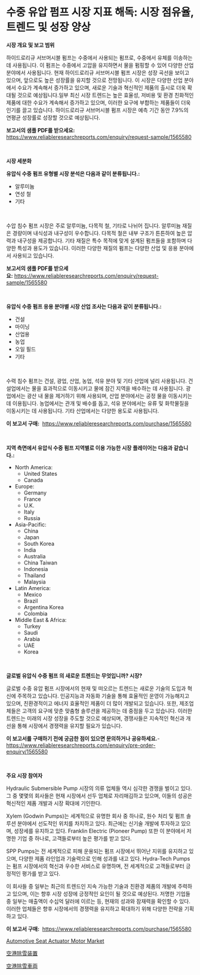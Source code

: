 <p><h1>수중 유압 펌프 시장 지표 해독: 시장 점유율, 트렌드 및 성장 양상</h1></p><p><strong>시장 개요 및 보고 범위</strong></p>
<p><p>하이드로리규 서브머시블 펌프는 수중에서 사용되는 펌프로, 수중에서 유체를 이송하는 데 사용됩니다. 이 펌프는 수중에서 고압을 유지하면서 물을 펌핑할 수 있어 다양한 산업 분야에서 사용됩니다. 현재 하이드로리규 서브머시블 펌프 시장은 성장 곡선을 보이고 있으며, 앞으로도 높은 성장률을 유지할 것으로 전망됩니다. 이 시장은 다양한 산업 분야에서 수요가 계속해서 증가하고 있으며, 새로운 기술과 혁신적인 제품의 출시로 더욱 확대될 것으로 예상됩니다.일부 최신 시장 트렌드는 높은 효율성, 저비용 및 환경 친화적인 제품에 대한 수요가 계속해서 증가하고 있으며, 이러한 요구에 부합하는 제품들이 더욱 인기를 끌고 있습니다. 하이드로리규 서브머시블 펌프 시장은 예측 기간 동안 7.9%의 연평균 성장률로 성장할 것으로 예상됩니다.</p></p>
<p><strong>보고서의 샘플 PDF를 받으세요:</strong> <a href="https://www.reliableresearchreports.com/enquiry/request-sample/1565580">https://www.reliableresearchreports.com/enquiry/request-sample/1565580</a></p>
<p>&nbsp;</p>
<p><strong>시장 세분화</strong></p>
<p><strong>유압식 수중 펌프 유형별 시장 분석은 다음과 같이 분류됩니다.:</strong></p>
<p><ul><li>알루미늄</li><li>연성 철</li><li>기타</li></ul></p>
<p>&nbsp;</p>
<p><p>수압 침수 펌프 시장은 주로 알루미늄, 다목적 철, 기타로 나뉘어 집니다. 알루미늄 재질은 경량이며 내식성과 내구성이 우수합니다. 다목적 철은 내부 구조가 튼튼하여 높은 압력과 내구성을 제공합니다. 기타 재질은 특수 목적에 맞게 설계된 펌프들을 포함하며 다양한 특성과 용도가 있습니다. 이러한 다양한 재질의 펌프는 다양한 산업 및 응용 분야에서 사용되고 있습니다.</p></p>
<p><strong>보고서의 샘플 PDF를 받으세요:</strong>&nbsp;<a href="https://www.reliableresearchreports.com/enquiry/request-sample/1565580">https://www.reliableresearchreports.com/enquiry/request-sample/1565580</a></p>
<p>&nbsp;</p>
<p><strong> 유압식 수중 펌프 응용 분야별 시장 산업 조사는 다음과 같이 분류됩니다.:</strong></p>
<p><ul><li>건설</li><li>마이닝</li><li>산업용</li><li>농업</li><li>오일 필드</li><li>기타</li></ul></p>
<p>&nbsp;</p>
<p><p>수력 침수 펌프는 건설, 광업, 산업, 농업, 석유 분야 및 기타 산업에 널리 사용됩니다. 건설업에서는 물을 효과적으로 이동시키고 물에 잠긴 지역을 배수하는 데 사용됩니다. 광업에서는 광산 내 물을 제거하기 위해 사용되며, 산업 분야에서는 공정 물을 이동시키는 데 이용됩니다. 농업에서는 관개 및 배수를 돕고, 석유 분야에서는 유류 및 화학물질을 이동시키는 데 사용됩니다. 기타 산업에서는 다양한 용도로 사용됩니다.</p></p>
<p><strong>이 보고서 구매:</strong>&nbsp; <a href="https://www.reliableresearchreports.com/purchase/1565580">https://www.reliableresearchreports.com/purchase/1565580</a></p>
<p>&nbsp;</p>
<p><strong>지역 측면에서 유압식 수중 펌프 지역별로 이용 가능한 시장 플레이어는 다음과 같습니다.:</strong></p>
<p><ul>
    <li>
        North America:
        <ul>
            <li>United States</li>
            <li>Canada</li>
        </ul>
    </li>
    <li>
        Europe:
        <ul>
            <li>Germany</li>
            <li>France</li>
            <li>U.K.</li>
            <li>Italy</li>
            <li>Russia</li>
        </ul>
    </li>
    <li>
        Asia-Pacific:
        <ul>
            <li>China</li>
            <li>Japan</li>
            <li>South Korea</li>
            <li>India</li>
            <li>Australia</li>
            <li>China Taiwan</li>
            <li>Indonesia</li>
            <li>Thailand</li>
            <li>Malaysia</li>
        </ul>
    </li>
    <li>
        Latin America:
        <ul>
            <li>Mexico</li>
            <li>Brazil</li>
            <li>Argentina Korea</li>
            <li>Colombia</li>
        </ul>
    </li>
    <li>
        Middle East & Africa:
        <ul>
            <li>Turkey</li>
            <li>Saudi</li>
            <li>Arabia</li>
            <li>UAE</li>
            <li>Korea</li>
        </ul>
    </li>
    </ul></p>
<p>&nbsp;</p>
<p><strong>글로벌 유압식 수중 펌프 의 새로운 트렌드는 무엇입니까? 시장?</strong></p>
<p><p>글로벌 수중 유압 펌프 시장에서의 현재 및 떠오르는 트렌드는 새로운 기술의 도입과 혁신에 주목하고 있습니다. 인공지능과 자동화 기술을 통해 효율적인 운영이 가능해지고 있으며, 친환경적이고 에너지 효율적인 제품이 더 많이 개발되고 있습니다. 또한, 제조업체들은 고객의 요구에 맞춘 맞춤형 솔루션을 제공하는 데 중점을 두고 있습니다. 이러한 트렌드는 미래의 시장 성장을 주도할 것으로 예상되며, 경쟁사들은 지속적인 혁신과 개선을 통해 시장에서 경쟁력을 유지할 필요가 있습니다.</p></p>
<p><strong>이 보고서를 구매하기 전에 궁금한 점이 있으면 문의하거나 공유하세요.</strong>- <a href="https://www.reliableresearchreports.com/enquiry/pre-order-enquiry/1565580">https://www.reliableresearchreports.com/enquiry/pre-order-enquiry/1565580</a></p>
<p>&nbsp;</p>
<p><strong>주요 시장 참여자</strong></p>
<p><p>Hydraulic Submersible Pump 시장의 의류 업체들 역시 심각한 경쟁을 벌이고 있다. 그 중 몇몇의 회사들은 현재 시장에서 선두 업체로 자리매김하고 있으며, 이들의 성공은 혁신적인 제품 개발과 시장 확대에 기인한다.</p><p>Xylem (Godwin Pumps)는 세계적으로 유명한 회사 중 하나로, 원수 처리 및 펌프 솔루션 분야에서 선도적인 위치를 차지하고 있다. 최근에는 신기술 개발에 투자하고 있으며, 성장세를 유지하고 있다. Franklin Electric (Pioneer Pump) 또한 이 분야에서 저명한 기업 중 하나로, 고객들로부터 높은 평가를 받고 있다.</p><p>SPP Pumps는 전 세계적으로 피해 운용되는 펌프 시장에서 뛰어난 지위를 유지하고 있으며, 다양한 제품 라인업과 기술력으로 인해 성과를 내고 있다. Hydra-Tech Pumps는 펌프 시장에서의 혁신과 우수한 서비스로 유명하며, 전 세계적으로 고객들로부터 긍정적인 평가를 받고 있다.</p><p>이 회사들 중 일부는 최근의 트렌드인 지속 가능한 기술과 친환경 제품의 개발에 주력하고 있으며, 이는 향후 시장 성장에 긍정적인 요인이 될 것으로 예상된다. 저명한 기업들 중 일부는 매출액이 수십억 달러에 이르는 등, 현재의 성과와 잠재력을 확인할 수 있다. 이러한 업체들은 향후 시장에서의 경쟁력을 유지하고 확대하기 위해 다양한 전략을 기획하고 있다.</p></p>
<p><strong>이 보고서 구매:</strong>&nbsp;&nbsp;<a href="https://www.reliableresearchreports.com/purchase/1565580">https://www.reliableresearchreports.com/purchase/1565580</a></p>
<p><p><a href="https://circular-yam-9b9.notion.site/Automotive-Seat-Actuator-Motor-Market-Size-2024-2031-Global-Industrial-Analysis-Key-Geographical--c3abef637d09457686263e3dd520513a">Automotive Seat Actuator Motor Market</a></p><p><a href="https://github.com/KaydenJohns1964/Market-Research-Report-List-1/blob/main/94816766013.md">空港除雪装置</a></p><p><a href="https://github.com/marbadji/Market-Research-Report-List-1/blob/main/18011496012.md">空港除雪車両</a></p></p>
